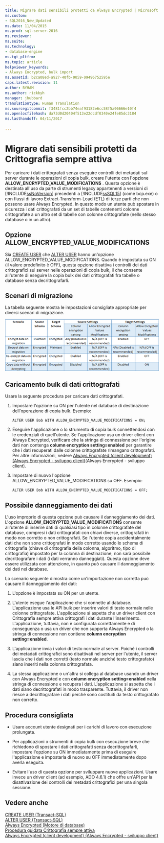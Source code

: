 ```yaml
---
title: Migrare dati sensibili protetti da Always Encrypted | Microsoft Docs
ms.custom:
- SQL2016_New_Updated
ms.date: 11/04/2015
ms.prod: sql-server-2016
ms.reviewer: 
ms.suite: 
ms.technology:
- database-engine
ms.tgt_pltfrm: 
ms.topic: article
helpviewer_keywords:
- Always Encrypted, bulk import
ms.assetid: b2ca08ed-a927-40fb-9059-09496752595e
caps.latest.revision: 11
author: BYHAM
ms.author: rickbyh
manager: jhubbard
translationtype: Human Translation
ms.sourcegitcommit: f3481fcc2bb74eaf93182e6cc58f5a06666e10f4
ms.openlocfilehash: da73d0d20404f513e22dcdf0340e24fe85dc3184
ms.lasthandoff: 04/11/2017

---
```

# <a name="migrate-sensitive-data-protected-by-always-encrypted"></a>Migrare dati sensibili protetti da Crittografia sempre attiva
  Per caricare i dati crittografati senza eseguire controlli dei metadati sul server durante le operazioni di copia bulk, creare l'utente con l'opzione **ALLOW_ENCRYPTED_VALUE_MODIFICATIONS** . Questa opzione è destinata all'uso da parte di strumenti legacy appartenenti a versioni di [!INCLUDE[ssNoVersion](../../../includes/ssnoversion-md.md)] precedenti a [!INCLUDE[ssSQL15](../../../includes/sssql15-md.md)] (come bcp.exe) o con flussi di lavoro Extract-Transform-Load (ETL) di terze parti che non possono usare Always Encrypted. In questo modo un utente può spostare in sicurezza i dati crittografati da un set di tabelle contenenti colonne crittografate a un altro set di tabelle con colonne crittografate (nello stesso database o in un altro).  
  
## <a name="the-allowencryptedvaluemodifications-option"></a>Opzione ALLOW_ENCRYPTED_VALUE_MODIFICATIONS  
 Sia [CREATE USER](https://msdn.microsoft.com/library/ms173463.aspx) che [ALTER USER](https://msdn.microsoft.com/library/ms176060.aspx) hanno un'opzione ALLOW_ENCRYPTED_VALUE_MODIFICATIONS. Quando è impostata su ON (il valore predefinito è OFF), questa opzione disattiva i controlli dei dati crittografici sul server nelle operazioni di copia bulk, il che consente all'utente di eseguire la copia bulk dei dati crittografati fra tabelle o database senza decrittografarli.  
  
## <a name="data-migration-scenarios"></a>Scenari di migrazione  
 La tabella seguente mostra le impostazioni consigliate appropriate per diversi scenari di migrazione.  
  
 ![always-encrypted-migration](../../../relational-databases/security/encryption/media/always-encrypted-migration.PNG "always-encrypted-migration")  
  
## <a name="bulk-loading-of-encrypted-data"></a>Caricamento bulk di dati crittografati  
 Usare la seguente procedura per caricare dati crittografati.  
  
1.  Impostare l'opzione su ON per l'utente nel database di destinazione dell'operazione di copia bulk. Esempio:  
  
    ```  
    ALTER USER Bob WITH ALLOW_ENCRYPTED_VALUE_MODIFICATIONS = ON;  
    ```  
  
2.  Eseguire l'applicazione o lo strumento di copia bulk connettendosi con le credenziali di quell'utente. Se l'applicazione usa un driver client con Always Encrypted, verificare che la stringa di connessione per l'origine dati non contenga **column encryption setting=enabled** per garantire che i dati recuperati dalle colonne crittografate rimangano crittografati. Per altre informazioni, vedere [Always Encrypted &#40;client development&#41; (Always Encrypted - sviluppo client)](../../../relational-databases/security/encryption/always-encrypted-client-development.md)(Always Encrypted - sviluppo client).  
  
3.  Impostare di nuovo l'opzione ALLOW_ENCRYPTED_VALUE_MODIFICATIONS su OFF. Esempio:  
  
    ```  
    ALTER USER Bob WITH ALLOW_ENCRYPTED_VALUE_MODIFICATIONS = OFF;  
    ```  
  
## <a name="potential-for-data-corruption"></a>Possibile danneggiamento dei dati  
 L'uso improprio di questa opzione può causare il danneggiamento dei dati. L'opzione **ALLOW_ENCRYPTED_VALUE_MODIFICATIONS** consente all'utente di inserire dati di qualsiasi tipo in colonne crittografate del database, compresi i dati crittografati con chiavi diverse, crittografati in modo non corretto o non crittografati. Se l'utente copia accidentalmente dati che non sono crittografati in modo corretto usando lo schema di crittografia (chiave di crittografia della colonna, algoritmo, tipo di crittografia) impostato per la colonna di destinazione, non sarà possibile decrittografare i dati (i dati verranno danneggiati). Questa opzione deve essere utilizzata con attenzione, in quanto può causare il danneggiamento dei dati nel database.  
  
 Lo scenario seguente dimostra come un'importazione non corretta può causare il danneggiamento dei dati:  
  
1.  L'opzione è impostata su ON per un utente.  
  
2.  L'utente esegue l'applicazione che si connette al database. L'applicazione usa le API bulk per inserire valori di testo normale nelle colonne crittografate. L'applicazione si aspetta che un driver client con Crittografia sempre attiva crittografi i dati durante l'inserimento. L'applicazione, tuttavia, non è configurata correttamente e di conseguenza o usa un driver che non supporta Always Encrypted o la stringa di connessione non contiene **column encryption setting=enabled**.  
  
3.  L'applicazione invia i valori di testo normale al server. Poiché i controlli dei metadati crittografici sono disattivati nel server per l'utente, il server lascia che i dati non corretti (testo normale anziché testo crittografato) siano inseriti nella colonna crittografata.  
  
4.  La stessa applicazione o un'altra si collega al database usando un driver con Always Encrypted e con **column encryption setting=enabled** nella stringa di connessione e recupera i dati. L'applicazione si aspetta che i dati siano decrittografati in modo trasparente. Tuttavia, il driver non riesce a decrittografare i dati perché sono costituiti da testo crittografato non corretto.  
  
## <a name="best-practice"></a>Procedura consigliata  
  
-   Usare account utente designati per i carichi di lavoro con esecuzione prolungata.  
  
-   Per applicazioni o strumenti di copia bulk con esecuzione breve che richiedono di spostare i dati crittografati senza decrittografarli, impostare l'opzione su ON immediatamente prima di eseguire l'applicazione e impostarla di nuovo su OFF immediatamente dopo averla eseguita.  
  
-   Evitare l'uso di questa opzione per sviluppare nuove applicazioni. Usare invece un driver client (ad esempio, ADO 4.6.1) che offre un'API per la disattivazione dei controlli dei metadati crittografici per una singola sessione.  
  
## <a name="see-also"></a>Vedere anche  
 [CREATE USER &#40;Transact-SQL&#41;](../../../t-sql/statements/create-user-transact-sql.md)   
 [ALTER USER &#40;Transact-SQL&#41;](../../../t-sql/statements/alter-user-transact-sql.md)   
 [Always Encrypted &#40;Motore di database&#41;](../../../relational-databases/security/encryption/always-encrypted-database-engine.md)   
 [Procedura guidata Crittografia sempre attiva](../../../relational-databases/security/encryption/always-encrypted-wizard.md)   
 [Always Encrypted &#40;client development&#41; (Always Encrypted - sviluppo client)](../../../relational-databases/security/encryption/always-encrypted-client-development.md)  
  
  

